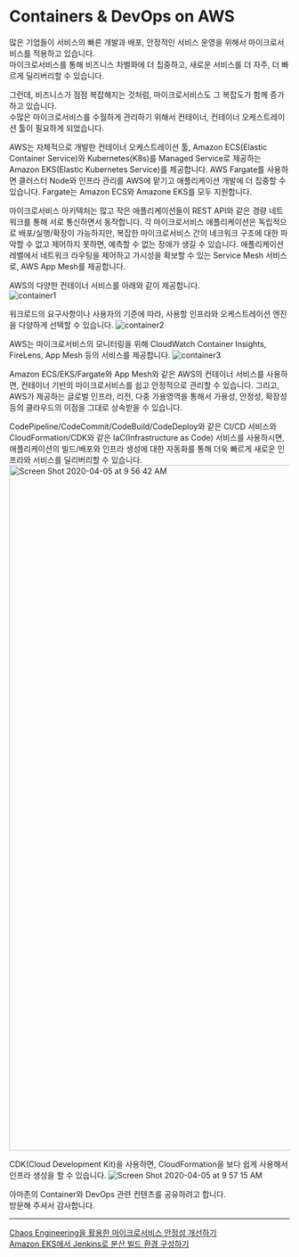 # Containers & DevOps on AWS

많은 기업들이 서비스의 빠른 개발과 배포, 안정적인 서비스 운영을 위해서 마이크로서비스를 적용하고 있습니다.    
마이크로서비스를 통해 비즈니스 차별화에 더 집중하고, 새로운 서비스를 더 자주, 더 빠르게 딜리버리할 수 있습니다.   

그런데, 비즈니스가 점점 복잡해지는 것처럼, 마이크로서비스도 그 복잡도가 함께 증가하고 있습니다.    
수많은 마이크로서비스를 수월하게 관리하기 위해서 컨테이너, 컨테이너 오케스트레이션 툴이 필요하게 되었습니다.  

AWS는 자체적으로 개발한 컨테이너 오케스트레이션 툴, Amazon ECS(Elastic Container Service)와 Kubernetes(K8s)를 Managed Service로 제공하는 Amazon EKS(Elastic Kubernetes Service)를 제공합니다. AWS Fargate를 사용하면 클러스터 Node와 인프라 관리를 AWS에 맡기고 애플리케이션 개발에 더 집중할 수 있습니다. Fargate는 Amazon ECS와 Amazone EKS를 모두 지원합니다.

마이크로서비스 아키텍처는 많고 작은 애플리케이션들이 REST API와 같은 경량 네트워크를 통해 서로 통신하면서 동작합니다. 각 마이크로서비스 애플리케이션은 독립적으로 배포/실행/확장이 가능하지만, 복잡한 마이크로서비스 간의 네크워크 구조에 대한 파악할 수 없고 제어하지 못하면, 예측할 수 없는 장애가 생길 수 있습니다. 애플리케이션 레벨에서 네트워크 라우팅을 제어하고 가시성을 확보할 수 있는 Service Mesh 서비스로, AWS App Mesh를 제공합니다.

AWS의 다양한 컨테이너 서비스를 아래와 같이 제공합니다.  
![container1](https://user-images.githubusercontent.com/6407492/78220174-fb4d9380-74fb-11ea-9be0-a54de89ae79d.png)

워크로드의 요구사항이나 사용자의 기준에 따라, 사용할 인프라와 오케스트레이션 엔진을 다양하게 선택할 수 있습니다.
![container2](https://user-images.githubusercontent.com/6407492/78220177-fd175700-74fb-11ea-82e9-badfc8947283.png)

AWS는 마이크로서비스의 모니터링을 위해 CloudWatch Container Insights, FireLens, App Mesh 등의 서비스를 제공합니다.
![container3](https://user-images.githubusercontent.com/6407492/78220181-fe488400-74fb-11ea-83ba-0f511592a8d2.png)

Amazon ECS/EKS/Fargate와 App Mesh와 같은 AWS의 컨테이너 서비스를 사용하면, 컨테이너 기반의 마이크로서비스를 쉽고 안정적으로 관리할 수 있습니다. 그리고, AWS가 제공하는 글로벌 인프라, 리전, 다중 가용영역을 통해서 가용성, 안정성, 확장성 등의 클라우드의 이점을 그대로 상속받을 수 있습니다.

CodePipeline/CodeCommit/CodeBuild/CodeDeploy와 같은 CI/CD 서비스와 CloudFormation/CDK와 같은 IaC(Infrastructure as Code) 서비스를 사용하시면, 애플리케이션의 빌드/배포와 인프라 생성에 대한 자동화를 통해 더욱 빠르게 새로운 인프라와 서비스를 딜리버리할 수 있습니다.  
<img width="1229" alt="Screen Shot 2020-04-05 at 9 56 42 AM" src="https://user-images.githubusercontent.com/6407492/78464385-e2bfc200-7723-11ea-9b5e-4333a63b98d7.png">

CDK(Cloud Development Kit)을 사용하면, CloudFormation을 보다 쉽게 사용해서 인프라 생성을 할 수 있습니다.
![Screen Shot 2020-04-05 at 9 57 15 AM](https://user-images.githubusercontent.com/6407492/78464386-e5221c00-7723-11ea-9953-bdd5cda4ff13.png)

아마존의 Container와 DevOps 관련 컨텐츠를 공유하려고 합니다.  
방문해 주셔서 감사합니다.  

---
[Chaos Engineering을 활용한 마이크로서비스 안정성 개선하기](summit-2020)  
[Amazon EKS에서 Jenkins로 분산 빌드 환경 구성하기](jenkins-on-eks)  

